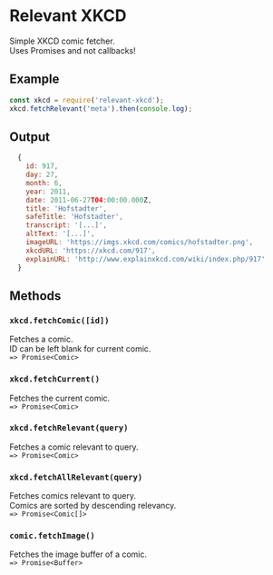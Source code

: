 # Relevant XKCD
Simple XKCD comic fetcher.  
Uses Promises and not callbacks!  

## Example

```js
const xkcd = require('relevant-xkcd');
xkcd.fetchRelevant('meta').then(console.log);
```

## Output

```js
  {
    id: 917,
    day: 27,
    month: 6,
    year: 2011,
    date: 2011-06-27T04:00:00.000Z,
    title: 'Hofstadter',
    safeTitle: 'Hofstadter',
    transcript: '[...]',
    altText: '[...]',
    imageURL: 'https://imgs.xkcd.com/comics/hofstadter.png',
    xkcdURL: 'https://xkcd.com/917',
    explainURL: 'http://www.explainxkcd.com/wiki/index.php/917'
  }
```

## Methods

### `xkcd.fetchComic([id])`
Fetches a comic.  
ID can be left blank for current comic.  
`=> Promise<Comic>`  

### `xkcd.fetchCurrent()`
Fetches the current comic.  
`=> Promise<Comic>`  

### `xkcd.fetchRelevant(query)`
Fetches a comic relevant to query.  
`=> Promise<Comic>`  

### `xkcd.fetchAllRelevant(query)`
Fetches comics relevant to query.  
Comics are sorted by descending relevancy.  
`=> Promise<Comic[]>`  

### `comic.fetchImage()`
Fetches the image buffer of a comic.  
`=> Promise<Buffer>`  
